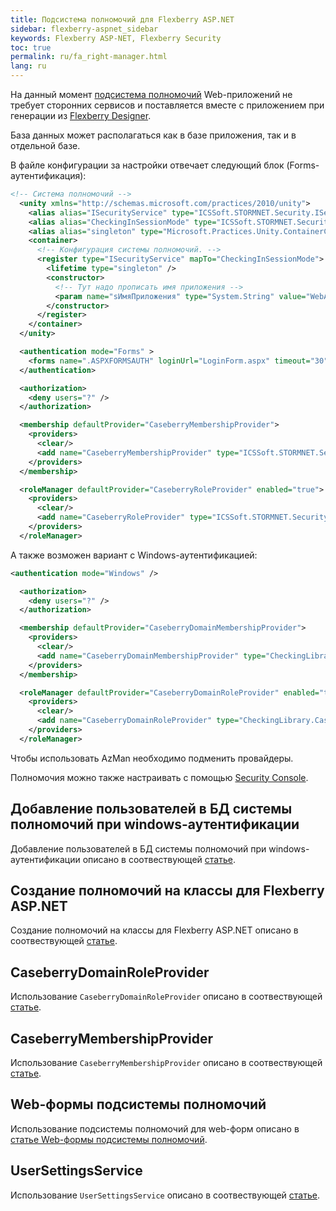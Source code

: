 ```yaml
---
title: Подсистема полномочий для Flexberry ASP.NET
sidebar: flexberry-aspnet_sidebar
keywords: Flexberry ASP-NET, Flexberry Security
toc: true
permalink: ru/fa_right-manager.html
lang: ru
---
```


На данный момент [подсистема полномочий](efs_right-manager-module.html) Web-приложений не требует сторонних сервисов и поставляется вместе с приложением при генерации из [Flexberry Designer](fd_landing_page.html).

База данных может располагаться как в базе приложения, так и в отдельной базе.

В файле конфигурации за настройки отвечает следующий блок (Forms-аутентификация):

```xml  
<!-- Система полномочий -->
  <unity xmlns="http://schemas.microsoft.com/practices/2010/unity">
    <alias alias="ISecurityService" type="ICSSoft.STORMNET.Security.ISecurityService, ICSSoft.STORMNET.DataObject" />
    <alias alias="CheckingInSessionMode" type="ICSSoft.STORMNET.Security.CheckingInSessionMode, CheckingLibrary" />
    <alias alias="singleton" type="Microsoft.Practices.Unity.ContainerControlledLifetimeManager, Microsoft.Practices.Unity" />
    <container>
      <!-- Конфигурация системы полномочий. -->
      <register type="ISecurityService" mapTo="CheckingInSessionMode">
        <lifetime type="singleton" />
        <constructor>
          <!-- Тут надо прописать имя приложения -->
          <param name="sИмяПриложения" type="System.String" value="WebApp" />
        </constructor>
      </register>      
    </container>
  </unity>

  <authentication mode="Forms" >
    <forms name=".ASPXFORMSAUTH" loginUrl="LoginForm.aspx" timeout="30" slidingExpiration="true" />
  </authentication>

  <authorization>
    <deny users="?" />
  </authorization>

  <membership defaultProvider="CaseberryMembershipProvider">
    <providers>
      <clear/>
      <add name="CaseberryMembershipProvider" type="ICSSoft.STORMNET.Security.CaseberryMembershipProvider" applicationName="SLAuthSample"/>
    </providers>
  </membership>

  <roleManager defaultProvider="CaseberryRoleProvider" enabled="true">
    <providers>
      <clear/>
      <add name="CaseberryRoleProvider" type="ICSSoft.STORMNET.Security.CaseberryRoleProvider" />
    </providers>
  </roleManager>
 ```

А также возможен вариант с Windows-аутентификацией:

```xml  
<authentication mode="Windows" />

  <authorization>
    <deny users="?" />
  </authorization>

  <membership defaultProvider="CaseberryDomainMembershipProvider">
    <providers>
      <clear/>
      <add name="CaseberryDomainMembershipProvider" type="CheckingLibrary.Web.CaseberryDomainMembershipProvider, CheckingLibrary" applicationName="SLAuthSample"/>
    </providers>
  </membership>

  <roleManager defaultProvider="CaseberryDomainRoleProvider" enabled="true">
    <providers>
      <clear/>
      <add name="CaseberryDomainRoleProvider" type="CheckingLibrary.CaseberryDomainRoleProvider" applicationName="SLAuthSample" />
    </providers>
  </roleManager>
```

Чтобы использовать AzMan необходимо подменить провайдеры.

Полномочия можно также настраивать с помощью [Security Console](efs_security-console.html).

## Добавление пользователей в БД системы полномочий при windows-аутентификации

Добавление пользователей в БД системы полномочий при windows-аутентификации описано в соотвествующей [статье](fa_authentication-adapter.html).

## Создание полномочий на классы для Flexberry ASP.NET

Создание полномочий на классы для Flexberry ASP.NET описано в соотвествующей [статье](fa_authority-classes.html).

## CaseberryDomainRoleProvider

Использование `CaseberryDomainRoleProvider` описано в соотвествующей [статье](fa_domain-role-provider.html).

## CaseberryMembershipProvider 

Использование `CaseberryMembershipProvider` описано в соотвествующей [статье](fa_membership-provider.html).

## Web-формы подсистемы полномочий

Использование подсистемы полномочий для web-форм описано в [статье Web-формы подсистемы полномочий](fa_security-forms.html).

## UserSettingsService

Использование `UserSettingsService` описано в соотвествующей [статье](fa_user-settings-service.html).

